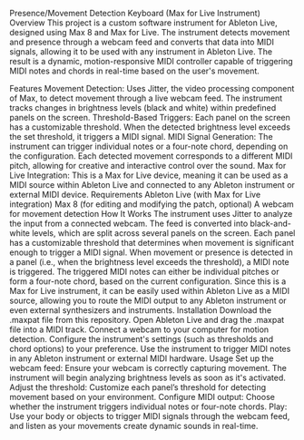 Presence/Movement Detection Keyboard (Max for Live Instrument)
Overview
This project is a custom software instrument for Ableton Live, designed using Max 8 and Max for Live. The instrument detects movement and presence through a webcam feed and converts that data into MIDI signals, allowing it to be used with any instrument in Ableton Live. The result is a dynamic, motion-responsive MIDI controller capable of triggering MIDI notes and chords in real-time based on the user's movement.

Features
Movement Detection: Uses Jitter, the video processing component of Max, to detect movement through a live webcam feed. The instrument tracks changes in brightness levels (black and white) within predefined panels on the screen.
Threshold-Based Triggers: Each panel on the screen has a customizable threshold. When the detected brightness level exceeds the set threshold, it triggers a MIDI signal.
MIDI Signal Generation: The instrument can trigger individual notes or a four-note chord, depending on the configuration. Each detected movement corresponds to a different MIDI pitch, allowing for creative and interactive control over the sound.
Max for Live Integration: This is a Max for Live device, meaning it can be used as a MIDI source within Ableton Live and connected to any Ableton instrument or external MIDI device.
Requirements
Ableton Live (with Max for Live integration)
Max 8 (for editing and modifying the patch, optional)
A webcam for movement detection
How It Works
The instrument uses Jitter to analyze the input from a connected webcam. The feed is converted into black-and-white levels, which are split across several panels on the screen.
Each panel has a customizable threshold that determines when movement is significant enough to trigger a MIDI signal. When movement or presence is detected in a panel (i.e., when the brightness level exceeds the threshold), a MIDI note is triggered.
The triggered MIDI notes can either be individual pitches or form a four-note chord, based on the current configuration.
Since this is a Max for Live instrument, it can be easily used within Ableton Live as a MIDI source, allowing you to route the MIDI output to any Ableton instrument or even external synthesizers and instruments.
Installation
Download the .maxpat file from this repository.
Open Ableton Live and drag the .maxpat file into a MIDI track.
Connect a webcam to your computer for motion detection.
Configure the instrument's settings (such as thresholds and chord options) to your preference.
Use the instrument to trigger MIDI notes in any Ableton instrument or external MIDI hardware.
Usage
Set up the webcam feed: Ensure your webcam is correctly capturing movement. The instrument will begin analyzing brightness levels as soon as it's activated.
Adjust the threshold: Customize each panel’s threshold for detecting movement based on your environment.
Configure MIDI output: Choose whether the instrument triggers individual notes or four-note chords.
Play: Use your body or objects to trigger MIDI signals through the webcam feed, and listen as your movements create dynamic sounds in real-time.
